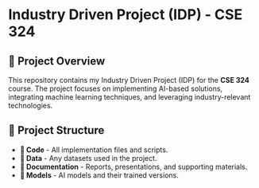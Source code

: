 # Industry Driven Project (IDP) - CSE 324

## 📌 Project Overview
This repository contains my Industry Driven Project (IDP) for the **CSE 324** course. The project focuses on implementing AI-based solutions, integrating machine learning techniques, and leveraging industry-relevant technologies.

## 📂 Project Structure
- **📁 Code** - All implementation files and scripts.
- **📁 Data** - Any datasets used in the project.
- **📁 Documentation** - Reports, presentations, and supporting materials.
- **📁 Models** - AI models and their trained versions.
